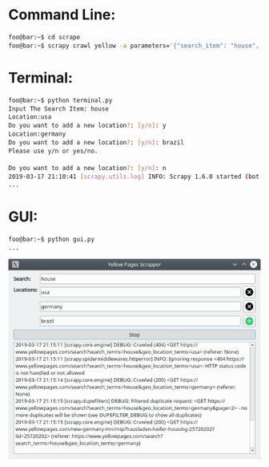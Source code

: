 # Command Line:

```bash
foo@bar:~$ cd scrape
foo@bar:~$ scrapy crawl yellow -a parameters='{"search_item": "house", "locations": ["usa", "germany", "brazil"]}'
``` 

# Terminal:

```bash
foo@bar:~$ python terminal.py 
Input The Search Item: house
Location:usa
Do you want to add a new location?: [y/n]: y
Location:germany
Do you want to add a new location?: [y/n]: brazil
Please use y/n or yes/no.

Do you want to add a new location?: [y/n]: n
2019-03-17 21:10:41 [scrapy.utils.log] INFO: Scrapy 1.6.0 started (bot: scrape)
...
```  

# GUI:


```bash
foo@bar:~$ python gui.py
...
``` 

  ![](screenshot.png) 